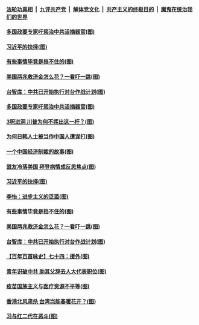 ####  [法轮功真相](../../../../basic/blob/master/README.md?t=02281101) &nbsp;|&nbsp; [九评共产党](../../../../9ping.md/blob/master/README.md?t=02281101) &nbsp;|&nbsp; [解体党文化](../../../../jtdwh.md/blob/master/README.md?t=02281101)  &nbsp;|&nbsp; [共产主义的终极目的](../../../../gczydzjmd.md/blob/master/README.md?t=02281101) &nbsp;|&nbsp; [魔鬼在统治我们的世界](../../../../mgztzwmdsj.md/blob/master/README.md?t=02281101) 


#### [多国政要专家吁惩治中共活摘器官(图)](../pages/p4/963910.md?t=02281101) 

#### [习近平的抉择(图)](../pages/p4/963864.md?t=02281101) 

#### [有些事情毕竟是挡不住的(图)](../pages/p4/963862.md?t=02281101) 

#### [美国两兆救济金怎么花？一看吓一跳(图)](../pages/p4/963772.md?t=02281101) 

#### [台智库：中共已开始执行对台作战计划(图)](../pages/p4/963858.md?t=02281101) 


#### [多国政要专家吁惩治中共活摘器官(图)](../pages/p4/963910.md?t=02281101) 

#### [3呎进洞 川普为何不挥出这一杆？(图)](../pages/p4/963959.md?t=02281101) 

#### [为何日韩人士被当作中国人遭误打(图)](../pages/p4/963958.md?t=02281101) 

#### [一个中国经济制裁的故事(图)](../pages/p4/963914.md?t=02281101) 

#### [盟友冷落美国 拜登病情成反思焦点(图)](../pages/p4/963962.md?t=02281101) 


#### [习近平的抉择(图)](../pages/p4/963864.md?t=02281101) 

#### [李怡：进步主义的泛滥(图)](../pages/p4/963859.md?t=02281101) 

#### [有些事情毕竟是挡不住的(图)](../pages/p4/963862.md?t=02281101) 

#### [美国两兆救济金怎么花？一看吓一跳(图)](../pages/p4/963772.md?t=02281101) 

#### [台智库：中共已开始执行对台作战计划(图)](../pages/p4/963858.md?t=02281101) 

#### [【百年百首咏史】七十四：援外(图)](../pages/p4/963863.md?t=02281101) 



#### [青年识破中共 助其父辞去人大代表职位(图)](../pages/p4/963776.md?t=02281101) 


#### [疫苗国族主义与医疗资源不平等(图)](../pages/p4/963770.md?t=02281101) 

#### [香港北风肃杀 台湾岂能春暖花开？(图)](../pages/p4/963765.md?t=02281101) 

#### [习与红二代在恶斗(图)](../pages/p4/963766.md?t=02281101) 

